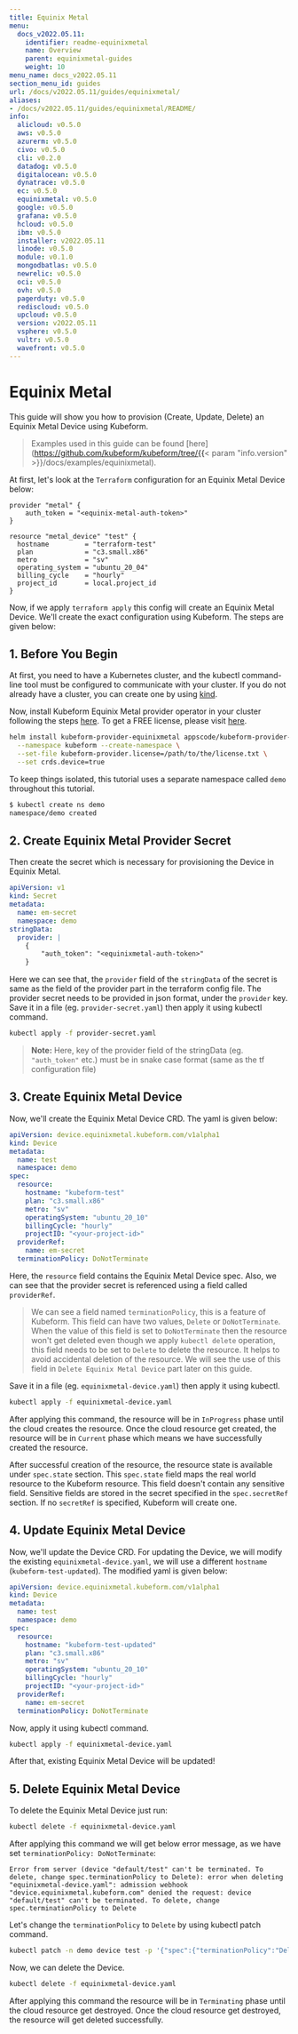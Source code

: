 ```yaml
---
title: Equinix Metal
menu:
  docs_v2022.05.11:
    identifier: readme-equinixmetal
    name: Overview
    parent: equinixmetal-guides
    weight: 10
menu_name: docs_v2022.05.11
section_menu_id: guides
url: /docs/v2022.05.11/guides/equinixmetal/
aliases:
- /docs/v2022.05.11/guides/equinixmetal/README/
info:
  alicloud: v0.5.0
  aws: v0.5.0
  azurerm: v0.5.0
  civo: v0.5.0
  cli: v0.2.0
  datadog: v0.5.0
  digitalocean: v0.5.0
  dynatrace: v0.5.0
  ec: v0.5.0
  equinixmetal: v0.5.0
  google: v0.5.0
  grafana: v0.5.0
  hcloud: v0.5.0
  ibm: v0.5.0
  installer: v2022.05.11
  linode: v0.5.0
  module: v0.1.0
  mongodbatlas: v0.5.0
  newrelic: v0.5.0
  oci: v0.5.0
  ovh: v0.5.0
  pagerduty: v0.5.0
  rediscloud: v0.5.0
  upcloud: v0.5.0
  version: v2022.05.11
  vsphere: v0.5.0
  vultr: v0.5.0
  wavefront: v0.5.0
---
```


# Equinix Metal

This guide will show you how to provision (Create, Update, Delete) an Equinix Metal Device using Kubeform.

> Examples used in this guide can be found [here](https://github.com/kubeform/kubeform/tree/{{< param "info.version" >}}/docs/examples/equinixmetal).

At first, let's look at the `Terraform` configuration for an Equinix Metal Device below:

```
provider "metal" {
    auth_token = "<equinix-metal-auth-token>"
}

resource "metal_device" "test" {
  hostname         = "terraform-test"
  plan             = "c3.small.x86"
  metro            = "sv"
  operating_system = "ubuntu_20_04"
  billing_cycle    = "hourly"
  project_id       = local.project_id
}
```

Now, if we apply `terraform apply` this config will create an Equinix Metal Device. We'll create the exact configuration using Kubeform. The steps are given below:

## 1. Before You Begin

At first, you need to have a Kubernetes cluster, and the kubectl command-line tool must be configured to communicate with your cluster. If you do not already have a cluster, you can create one by using [kind](https://kind.sigs.k8s.io/docs/user/quick-start/).

Now, install Kubeform Equinix Metal provider operator in your cluster following the steps [here](/docs/v2022.05.11/setup/README). To get a FREE license, please visit [here](https://license-issuer.appscode.com/?p=kubeform-community).

```bash
helm install kubeform-provider-equinixmetal appscode/kubeform-provider-equinixmetal \
  --namespace kubeform --create-namespace \
  --set-file kubeform-provider.license=/path/to/the/license.txt \
  --set crds.device=true
```

To keep things isolated, this tutorial uses a separate namespace called `demo` throughout this tutorial.

```bash
$ kubectl create ns demo
namespace/demo created
```

## 2. Create Equinix Metal Provider Secret

Then create the secret which is necessary for provisioning the Device in Equinix Metal.

```yaml
apiVersion: v1
kind: Secret
metadata:
  name: em-secret
  namespace: demo
stringData:
  provider: |
    {
        "auth_token": "<equinixmetal-auth-token>"
    }
```

Here we can see that, the `provider` field of the `stringData` of the secret is same as the field of the provider part in the terraform config file. The provider secret needs to be provided in json format, under the `provider` key. Save it in a file (eg. `provider-secret.yaml`) then apply it using kubectl command.

```bash
kubectl apply -f provider-secret.yaml
```

> **Note:** Here, key of the provider field of the stringData (eg. `"auth_token"` etc.) must be in snake case format (same as the tf configuration file)

## 3. Create Equinix Metal Device

Now, we'll create the Equinix Metal Device CRD. The yaml is given below:

```yaml
apiVersion: device.equinixmetal.kubeform.com/v1alpha1
kind: Device
metadata:
  name: test
  namespace: demo
spec:
  resource:
    hostname: "kubeform-test"
    plan: "c3.small.x86"
    metro: "sv"
    operatingSystem: "ubuntu_20_10"
    billingCycle: "hourly"
    projectID: "<your-project-id>"
  providerRef:
    name: em-secret
  terminationPolicy: DoNotTerminate
```

Here, the `resource` field contains the Equinix Metal Device spec. Also, we can see that the provider secret is referenced using a field called `providerRef`.

> We can see a field named `terminationPolicy`, this is a feature of Kubeform. This field can have two values, `Delete` or `DoNotTerminate`. When the value of this field is set to `DoNotTerminate` then the resource won't get deleted even though we apply `kubectl delete` operation, this field needs to be set to `Delete` to delete the resource. It helps to avoid accidental deletion of the resource. We will see the use of this field in `Delete Equinix Metal Device` part later on this guide. 

Save it in a file (eg. `equinixmetal-device.yaml`) then apply it using kubectl.

```bash
kubectl apply -f equinixmetal-device.yaml
```

After applying this command, the resource will be in `InProgress` phase until the cloud creates the resource. Once the cloud resource get created, the resource will be in `Current` phase which means we have successfully created the resource.

After successful creation of the resource, the resource state is available under `spec.state` section. This `spec.state` field maps the real world resource to the Kubeform resource. This field doesn't contain any sensitive field. Sensitive fields are stored in the secret specified in the `spec.secretRef` section. If no `secretRef` is specified, Kubeform will create one.

## 4. Update Equinix Metal Device

Now, we'll update the Device CRD. For updating the Device, we will modify the existing `equinixmetal-device.yaml`, we will use a different `hostname` (`kubeform-test-updated`). The modified yaml is given below:

```yaml
apiVersion: device.equinixmetal.kubeform.com/v1alpha1
kind: Device
metadata:
  name: test
  namespace: demo
spec:
  resource:
    hostname: "kubeform-test-updated"
    plan: "c3.small.x86"
    metro: "sv"
    operatingSystem: "ubuntu_20_10"
    billingCycle: "hourly"
    projectID: "<your-project-id>"
  providerRef:
    name: em-secret
  terminationPolicy: DoNotTerminate
```

Now, apply it using kubectl command.

```bash
kubectl apply -f equinixmetal-device.yaml
```

After that, existing Equinix Metal Device will be updated!

## 5. Delete Equinix Metal Device

To delete the Equinix Metal Device just run:

```bash
kubectl delete -f equinixmetal-device.yaml
```

After applying this command we will get below error message, as we have set `terminationPolicy: DoNotTerminate`:

```text
Error from server (device "default/test" can't be terminated. To delete, change spec.terminationPolicy to Delete): error when deleting "equinixmetal-device.yaml": admission webhook "device.equinixmetal.kubeform.com" denied the request: device "default/test" can't be terminated. To delete, change spec.terminationPolicy to Delete
```

Let's change the `terminationPolicy` to `Delete` by using kubectl patch command.

```bash
kubectl patch -n demo device test -p '{"spec":{"terminationPolicy":"Delete"}}' --type="merge"
```

Now, we can delete the Device.

```bash
kubectl delete -f equinixmetal-device.yaml
```

After applying this command the resource will be in `Terminating` phase until the cloud resource get destroyed. Once the cloud resource get destroyed, the resource will get deleted successfully.
